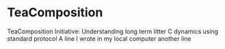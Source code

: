 # TeaComposition
TeaComposition Initiative: Understanding long term litter C dynamics using standard protocol
A line I wrote in my local computer
another line

